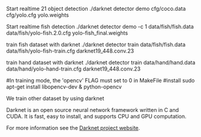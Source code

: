 
Start realtime 21 object detection
./darknet detector demo cfg/coco.data cfg/yolo.cfg yolo.weights


Start realtime fish detection 
./darknet detector demo -c 1 data/fish/fish.data data/fish/yolo-fish.2.0.cfg yolo-fish_final.weights

train fish dataset with darknet 
./darknet detector train data/fish/fish.data data/fish/yolo-fish-train.cfg darknet19_448.conv.23

train hand dataset with darknet
./darknet detector train data/hand/hand.data data/hand/yolo-hand-train.cfg darknet19_448.conv.23

#In training mode, the 'opencv' FLAG must set to 0 in MakeFile
#install sudo apt-get install libopencv-dev & python-opencv






















We train other dataset by using darknet

Darknet is an open source neural network framework written in C and CUDA. It is fast, easy to install, and supports CPU and GPU computation.

For more information see the [Darknet project website](http://pjreddie.com/darknet).

